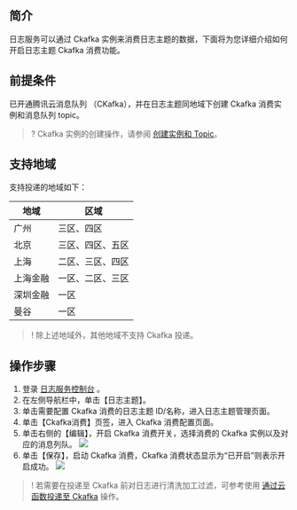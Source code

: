 ## 简介

日志服务可以通过 Ckafka 实例来消费日志主题的数据，下面将为您详细介绍如何开启日志主题 Ckafka 消费功能。

## 前提条件

已开通腾讯云消息队列 （CKafka），并在日志主题同地域下创建 Ckafka 消费实例和消息队列 topic。

>? Ckafka 实例的创建操作，请参阅 [创建实例和 Topic](https://cloud.tencent.com/document/product/597/30931)。
>

## 支持地域

支持投递的地域如下：

| 地域 | 区域 |
|---------|---------|
| 广州 | 三区、四区 |
| 北京 | 三区、四区、五区 |
| 上海 | 二区、三区、四区 |
| 上海金融 | 一区、二区、三区 |
| 深圳金融 | 一区 |
| 曼谷 | 一区 |

>! 除上述地域外，其他地域不支持 Ckafka 投递。
>

## 操作步骤

1. 登录 [日志服务控制台](https://console.cloud.tencent.com/cls) 。
2. 在左侧导航栏中，单击【日志主题】。
3. 单击需要配置 Ckafka 消费的日志主题 ID/名称，进入日志主题管理页面。
4. 单击【Ckafka消费】页签，进入 Ckafka 消费配置页面。
5. 单击右侧的【编辑】，开启 Ckafka 消费开关，选择消费的 Ckafka 实例以及对应的消息列队。
![](https://main.qcloudimg.com/raw/dd49c2b957a6d505c6501abaa9639ec2.png)
6. 单击【保存】，启动 Ckafka 消费，Ckafka 消费状态显示为“已开启”则表示开启成功。
![](https://main.qcloudimg.com/raw/3eddb2ae002fd58e7296e47fefdcc67b.png)

>! 若需要在投递至 Ckafka 前对日志进行清洗加工过滤，可参考使用 [通过云函数投递至 Ckafka](https://cloud.tencent.com/document/product/614/49878) 操作。
>

